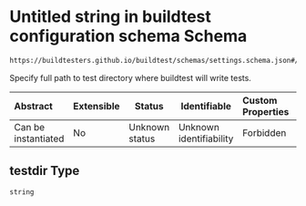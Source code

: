 # Untitled string in buildtest configuration schema Schema

```txt
https://buildtesters.github.io/buildtest/schemas/settings.schema.json#/properties/testdir
```

Specify full path to test directory where buildtest will write tests.


| Abstract            | Extensible | Status         | Identifiable            | Custom Properties | Additional Properties | Access Restrictions | Defined In                                                                   |
| :------------------ | ---------- | -------------- | ----------------------- | :---------------- | --------------------- | ------------------- | ---------------------------------------------------------------------------- |
| Can be instantiated | No         | Unknown status | Unknown identifiability | Forbidden         | Allowed               | none                | [settings.schema.json\*](../out/settings.schema.json "open original schema") |

## testdir Type

`string`
